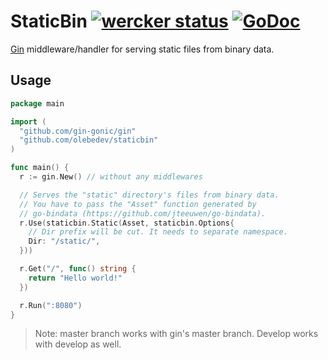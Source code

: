 # StaticBin [![wercker status](https://app.wercker.com/status/b026f59be5b3fb82aef510bfc46984f0/s "wercker status")](https://app.wercker.com/project/bykey/b026f59be5b3fb82aef510bfc46984f0) [![GoDoc](https://godoc.org/github.com/olebedev/staticbin?status.png)](https://godoc.org/github.com/olebedev/staticbin)

[Gin](https://github.com/gin-gonic/gin) middleware/handler for serving static files from binary data.  

## Usage

```go
package main

import (
  "github.com/gin-gonic/gin"
  "github.com/olebedev/staticbin"
)

func main() {
  r := gin.New() // without any middlewares

  // Serves the "static" directory's files from binary data.
  // You have to pass the "Asset" function generated by
  // go-bindata (https://github.com/jteeuwen/go-bindata).
  r.Use(staticbin.Static(Asset, staticbin.Options{
    // Dir prefix will be cut. It needs to separate namespace.
    Dir: "/static/",
  }))

  r.Get("/", func() string {
    return "Hello world!"
  })

  r.Run(":8080")
}
```

> Note: master branch works with gin's master branch. Develop works with develop as well.
